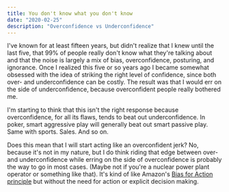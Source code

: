 ```yaml
---
title: You don't know what you don't know
date: "2020-02-25"
description: "Overconfidence vs Underconfidence"
---
```


I've known for at least fifteen years, but didn't realize that I knew until the last five, that 99% of people really don't know what they're talking about and that the noise is largely a mix of bias, overconfidence, posturing, and ignorance. Once I realized this five or so years ago I became somewhat obsessed with the idea of striking the right level of confidence, since both over- and underconfidence can be costly. The result was that I would err on the side of underconfidence, because overconfident people really bothered me.

I'm starting to think that this isn't the right response because overconfidence, for all its flaws, tends to beat out underconfidence. In poker, smart aggressive play will generally beat out smart passive play. Same with sports. Sales. And so on.

Does this mean that I will start acting like an overconfident jerk? No, because it's not in my nature, but I do think riding that edge between over- and underconfidence while erring on the side of overconfidence is probably the way to go in most cases. (Maybe not if you're a nuclear power plant operator or something like that). It's kind of like Amazon's [Bias for Action principle](https://www.aboutamazon.com/working-at-amazon/our-leadership-principles) but without the need for action or explicit decision making.